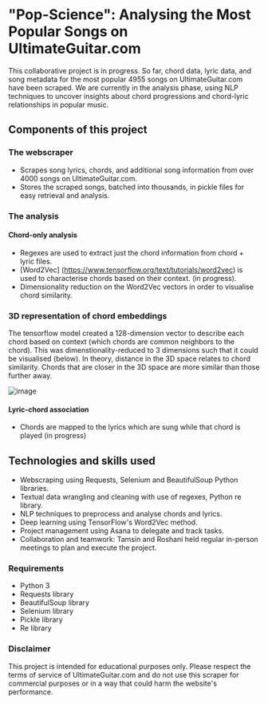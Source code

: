 # "Pop-Science": Analysing the Most Popular Songs on UltimateGuitar.com

This collaborative project is in progress. So far, chord data, lyric data, and song metadata for the most popular 4955 songs on UltimateGuitar.com have been scraped. We are currently in the analysis phase, using NLP techniques to uncover insights about chord progressions and chord-lyric relationships in popular music.

## Components of this project
### The webscraper
* Scrapes song lyrics, chords, and additional song information from over 4000 songs on UltimateGuitar.com.
* Stores the scraped songs, batched into thousands, in pickle files for easy retrieval and analysis.

### The analysis
#### Chord-only analysis
* Regexes are used to extract just the chord information from chord + lyric files.
* [Word2Vec] (https://www.tensorflow.org/text/tutorials/word2vec) is used to characterise chords based on their context. (in progress).
* Dimensionality reduction on the Word2Vec vectors in order to visualise chord similarity.

### 3D representation of chord embeddings

The tensorflow model created a 128-dimension vector to describe each chord based on context (which chords are common neighbors to the chord). This was dimenstionality-reduced to 3 dimensions such that it could be visualised (below).
In theory, distance in the 3D space relates to chord similarity. Chords that are closer in the 3D space are more similar than those further away. 

![image](https://github.com/TamsinHuggins/pop-chord-analysis-ultimateguitar/assets/32196191/f126a7ca-5e09-49dc-ad84-37c6b272e832)



#### Lyric-chord association
* Chords are mapped to the lyrics which are sung while that chord is played (in progress)

## Technologies and skills used
* Webscraping using Requests, Selenium and BeautifulSoup Python libraries.
* Textual data wrangling and cleaning with use of regexes, Python re library.
* NLP techniques to preprocess and analyse chords and lyrics.
* Deep learning using TensorFlow's Word2Vec method.
* Project management using Asana to delegate and track tasks.
* Collaboration and teamwork: Tamsin and Roshani held regular in-person meetings to plan and execute the project.


### Requirements
* Python 3
* Requests library
* BeautifulSoup library
* Selenium library
* Pickle library
* Re library


### Disclaimer
This project is intended for educational purposes only. Please respect the terms of service of UltimateGuitar.com and do not use this scraper for commercial purposes or in a way that could harm the website's performance.
